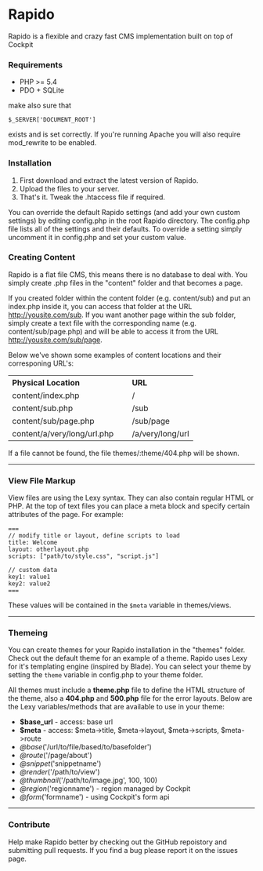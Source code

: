 Rapido
======

Rapido is a flexible and crazy fast CMS implementation built on top of Cockpit


### Requirements

* PHP >= 5.4
* PDO + SQLite

make also sure that

    $_SERVER['DOCUMENT_ROOT']

exists and is set correctly. If you're running Apache you will also require mod_rewrite to be enabled.


### Installation

1. First download and extract the latest version of Rapido.
2. Upload the files to your server.
3. That's it. Tweak the .htaccess file if required.

You can override the default Rapido settings (and add your own custom settings) by editing config.php in the root Rapido directory.
The config.php file lists all of the settings and their defaults. To override a setting simply uncomment it in config.php and set your custom value.


### Creating Content

Rapido is a flat file CMS, this means there is no database to deal with. You simply create .php files in the "content" folder and that becomes a page.

If you created folder within the content folder (e.g. content/sub) and put an index.php inside it, you can access that folder at the URL http://yousite.com/sub. If you want another page within the sub folder, simply create a text file with the corresponding name (e.g. content/sub/page.php) and will be able to access it from the URL http://yousite.com/sub/page.

Below we've shown some examples of content locations and their corresponing URL's:

<table>
    <tbody>
        <tr>
            <th align="left">Physical Location</th>
            <th align="left">URL</th>
        </tr>
        <tr>
            <td>content/index.php</td>
            <td>/</td>
        </tr>
        <tr>
            <td>content/sub.php</td>
            <td>/sub</td>
        </tr>
        <tr>
            <td>content/sub/page.php</td>
            <td>/sub/page</td>
        </tr>
        <tr>
            <td>content/a/very/long/url.php&nbsp;&nbsp;&nbsp;&nbsp;&nbsp;</td>
            <td>/a/very/long/url</td>
        </tr>
    </tbody>
</table>

If a file cannot be found, the file themes/:theme/404.php will be shown.

<hr/>

### View File Markup

View files are using the Lexy syntax. They can also contain regular HTML or PHP. At the top of text files you can place a meta block and specify certain attributes of the page. For example:

    ===
    // modify title or layout, define scripts to load
    title: Welcome
    layout: otherlayout.php
    scripts: ["path/to/style.css", "script.js"]

    // custom data
    key1: value1
    key2: value2
    ===

These values will be contained in the  <code>$meta</code> variable in themes/views.

<hr/>

### Themeing

You can create themes for your Rapido installation in the "themes" folder. Check out the default theme for an example of a theme. Rapido uses Lexy for it's templating engine (inspired by Blade). You can select your theme by setting the <code>theme</code> variable in config.php to your theme folder.

All themes must include a **theme.php** file to define the HTML structure of the theme, also a **404.php** and **500.php** file for the error layouts. Below are the Lexy variables/methods that are available to use in your theme:

- **$base_url** - access: base url
- **$meta** - access: $meta->title, $meta->layout, $meta->scripts, $meta->route
- _@base_('/url/to/file/based/to/basefolder')
- _@route_('/page/about')
- _@snippet_('snippetname')
- _@render_('/path/to/view')
- _@thumbnail_('/path/to/image.jpg', 100, 100)
- _@region_('regionname') - region managed by Cockpit
- _@form_('formname') - using Cockpit's form api

<hr/>

### Contribute

Help make Rapido better by checking out the GitHub repoistory and submitting pull requests. If you find a bug please report it on the issues page.